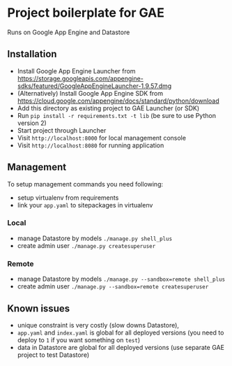 # Project boilerplate for GAE

Runs on Google App Engine and Datastore

## Installation

- Install Google App Engine Launcher from https://storage.googleapis.com/appengine-sdks/featured/GoogleAppEngineLauncher-1.9.57.dmg
- (Alternatively) Install Google App Engine SDK from https://cloud.google.com/appengine/docs/standard/python/download
- Add this directory as existing project to GAE Launcher (or SDK)
- Run `pip install -r requirements.txt -t lib` (be sure to use Python version 2)
- Start project through Launcher
- Visit `http://localhost:8000` for local management console
- Visit `http://localhost:8080` for running application

## Management

To setup management commands you need following:
- setup virtualenv from requirements
- link your `app.yaml` to sitepackages in virtualenv

### Local

- manage Datastore by models `./manage.py shell_plus`
- create admin user `./manage.py createsuperuser`

### Remote

- manage Datastore by models `./manage.py --sandbox=remote shell_plus`
- create admin user `./manage.py --sandbox=remote createsuperuser`

## Known issues

- unique constraint is very costly (slow downs Datastore),
- `app.yaml` and `index.yaml` is global for all deployed versions (you need to deploy to `1` if you want something on `test`)
- data in Datastore are global for all deployed versions (use separate GAE project to test Datastore)
